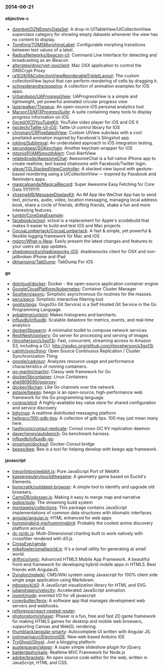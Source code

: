 ### 2014-06-21

#### objective-c
* [dzenbot/DZNEmptyDataSet](https://github.com/dzenbot/DZNEmptyDataSet): A drop-in UITableView/UICollectionView superclass category for showing empty datasets whenever the view has no content to display.
* [TomKnig/TOMSMorphingLabel](https://github.com/TomKnig/TOMSMorphingLabel): Configurable morphing transitions between text values of a label.
* [RadiusNetworks/ibeacon-cli](https://github.com/RadiusNetworks/ibeacon-cli): Command Line Interface for detecting and broadcasting as an iBeacon
* [alterstep/dnscrypt-osxclient](https://github.com/alterstep/dnscrypt-osxclient): Mac OSX application to control the DNSCrypt Proxy
* [ra1028/RACollectionViewReorderableTripletLayout](https://github.com/ra1028/RACollectionViewReorderableTripletLayout): The custom collectionView layout that can perform reordering of cells by dragging it.
* [schneiderandre/popping](https://github.com/schneiderandre/popping): A collection of animation examples for iOS apps.
* [UrbanApps/UAProgressView](https://github.com/UrbanApps/UAProgressView): UAProgressView is a simple and lightweight, yet powerful animated circular progress view
* [lazerwalker/Theseus](https://github.com/lazerwalker/Theseus): An open-source iOS personal analytics tool
* [Marxon13/M13ProgressSuite](https://github.com/Marxon13/M13ProgressSuite): A suite containing many tools to display progress information on iOS.
* [0xced/XCDYouTubeKit](https://github.com/0xced/XCDYouTubeKit): YouTube video player for iOS and OS X
* [npctech/Tattle-UI-iOS](https://github.com/npctech/Tattle-UI-iOS): Tattle UI control library for IOS
* [chroman/CRPixellatedView](https://github.com/chroman/CRPixellatedView): Custom UIView subclass with a cool pixellated animation inspired by Facebook's Slingshot app.
* [inkling/Subliminal](https://github.com/inkling/Subliminal): An understated approach to iOS integration testing.
* [secondgear/SGKeychain](https://github.com/secondgear/SGKeychain): Another keychain wrapper for iOS
* [mtonio91/AMSmoothAlert](https://github.com/mtonio91/AMSmoothAlert): Cool AlertView
* [relatedcode/AwesomeChat](https://github.com/relatedcode/AwesomeChat): AwesomeChat is a full native iPhone app to create realtime, text based chatrooms with Facebook/Twitter login.
* [gleue/TGLStackedViewController](https://github.com/gleue/TGLStackedViewController): A stacked view layout with gesture-based reordering using a UICollectionView -- inspired by Passbook and Reminders apps.
* [magicalpanda/MagicalRecord](https://github.com/magicalpanda/MagicalRecord): Super Awesome Easy Fetching for Core Data 1!!!11!!!!1!
* [xhzengAIB/MessageDisplayKit](https://github.com/xhzengAIB/MessageDisplayKit): An IM App like WeChat App has to send text, pictures, audio, video, location messaging, managing local address book, share a circle of friends, drifting friends, shake a fun and more interesting features.
* [tumblr/CoreDataExample](https://github.com/tumblr/CoreDataExample): 
* [facebook/xctool](https://github.com/facebook/xctool): xctool is a replacement for Apple's xcodebuild that makes it easier to build and test iOS and Mac projects.
* [CocoaLumberjack/CocoaLumberjack](https://github.com/CocoaLumberjack/CocoaLumberjack): A fast & simple, yet powerful & flexible logging framework for Mac and iOS
* [mdznr/What-s-New](https://github.com/mdznr/What-s-New): Easily present the latest changes and features to your users on app updates.
* [shadowsocks/shadowsocks-iOS](https://github.com/shadowsocks/shadowsocks-iOS): shadowsocks client for OSX and non-jailbroken iPhone and iPad
* [dkhamsing/TabDump](https://github.com/dkhamsing/TabDump): TabDump For iOS

#### go
* [dotcloud/docker](https://github.com/dotcloud/docker): Docker - the open-source application container engine
* [GoogleCloudPlatform/kubernetes](https://github.com/GoogleCloudPlatform/kubernetes): Container Cluster Manager
* [Southern/async](https://github.com/Southern/async): Simplistic asynchronous Go routines for the masses.
* [peco/peco](https://github.com/peco/peco): Simplistic interactive filtering tool
* [gogits/gogs](https://github.com/gogits/gogs): Gogs(Go Git Service) is a Self Hosted Git Service in the Go Programming Language.
* [aybabtme/uniplot](https://github.com/aybabtme/uniplot): Makes histograms and barcharts.
* [influxdb/influxdb](https://github.com/influxdb/influxdb): Scalable datastore for metrics, events, and real-time analytics
* [docker/libswarm](https://github.com/docker/libswarm): A minimalist toolkit to compose network services
* [ReshNesh/pixlserv](https://github.com/ReshNesh/pixlserv): Go server for processing and serving of images
* [rlmcpherson/s3gof3r](https://github.com/rlmcpherson/s3gof3r): Fast, concurrent, streaming access to Amazon S3, including a CLI. http://godoc.org/github.com/rlmcpherson/s3gof3r
* [calmh/syncthing](https://github.com/calmh/syncthing): Open Source Continuous Replication / Cluster Synchronization Thing
* [google/cadvisor](https://github.com/google/cadvisor): Analyzes resource usage and performance characteristics of running containers.
* [go-martini/martini](https://github.com/go-martini/martini): Classy web framework for Go
* [docker/libcontainer](https://github.com/docker/libcontainer): Linux Containers
* [shell909090/goproxy](https://github.com/shell909090/goproxy): 
* [docker/libchan](https://github.com/docker/libchan): Like Go channels over the network
* [astaxie/beego](https://github.com/astaxie/beego): beego is an open-source, high-performance web framework for the Go programming language.
* [coreos/etcd](https://github.com/coreos/etcd): A highly-available key value store for shared configuration and service discovery
* [bitly/nsq](https://github.com/bitly/nsq): A realtime distributed messaging platform
* [hellogcc/100-gdb-tips](https://github.com/hellogcc/100-gdb-tips): A collection of gdb tips. 100 may just mean many here.
* [hashicorp/consul-replicate](https://github.com/hashicorp/consul-replicate): Consul cross-DC KV replication daemon
* [davecheney/autobench](https://github.com/davecheney/autobench): Go benchmark harness. 
* [influxdb/influxdb-go](https://github.com/influxdb/influxdb-go): 
* [progrium/docksul](https://github.com/progrium/docksul): Docker-Consul bridge
* [beego/bee](https://github.com/beego/bee): Bee is a tool for helping develop with beego app framework.

#### javascript
* [trevorlinton/webkit.js](https://github.com/trevorlinton/webkit.js): Pure JavaScript Port of WebKit
* [kasperpeulen/euclidthegame](https://github.com/kasperpeulen/euclidthegame): A geometry game based on Euclid's Elements.
* [burocratik/outdated-browser](https://github.com/burocratik/outdated-browser): A simple tool to identify and upgrade old browsers.
* [CartoDB/odyssey.js](https://github.com/CartoDB/odyssey.js): Making it easy to merge map and narrative
* [gulpjs/gulp](https://github.com/gulpjs/gulp): The streaming build system
* [montagejs/collections](https://github.com/montagejs/collections): This package contains JavaScript implementations of common data structures with idiomatic interfaces.
* [angular/angular.js](https://github.com/angular/angular.js): HTML enhanced for web apps
* [hummingbird-me/hummingbird](https://github.com/hummingbird-me/hummingbird): Probably the coolest anime discovery platform around.
* [dc-js/dc.js](https://github.com/dc-js/dc.js): Multi-Dimensional charting built to work natively with crossfilter rendered with d3.js
* [CrossEye/ramda](https://github.com/CrossEye/ramda): 
* [mikefowler/smallworld.js](https://github.com/mikefowler/smallworld.js): It's a (small utility for generating a) small world.
* [driftyco/ionic](https://github.com/driftyco/ionic): Advanced HTML5 Mobile App Framework. A beautiful front-end framework for developing hybrid mobile apps in HTML5. Best friends with AngularJS.
* [Dynalon/mdwiki](https://github.com/Dynalon/mdwiki): CMS/Wiki system using Javascript for 100% client side single page application using Markdown.
* [mbostock/d3](https://github.com/mbostock/d3): A JavaScript visualization library for HTML and SVG.
* [julianshapiro/velocity](https://github.com/julianshapiro/velocity): Accelerated JavaScript animation.
* [joyent/node](https://github.com/joyent/node): evented I/O for v8 javascript
* [coreybutler/fenix](https://github.com/coreybutler/fenix): A software app that manages development web servers and webhooks.
* [rpflorence/react-nested-router](https://github.com/rpflorence/react-nested-router): 
* [photonstorm/phaser](https://github.com/photonstorm/phaser): Phaser is a fun, free and fast 2D game framework for making HTML5 games for desktop and mobile web browsers, supporting Canvas and WebGL rendering.
* [thumbtack/angular-smarty](https://github.com/thumbtack/angular-smarty): Autocomplete UI written with Angular JS.
* [joshmarinacci/ElectronIDE](https://github.com/joshmarinacci/ElectronIDE): New web based Arduino IDE
* [TryGhost/Ghost](https://github.com/TryGhost/Ghost): Just a blogging platform
* [austenpayan/skippr](https://github.com/austenpayan/skippr): A super simple slideshow plugin for jQuery.
* [balderdashy/sails](https://github.com/balderdashy/sails): Realtime MVC Framework for Node.js
* [adobe/brackets](https://github.com/adobe/brackets): An open source code editor for the web, written in JavaScript, HTML and CSS.
